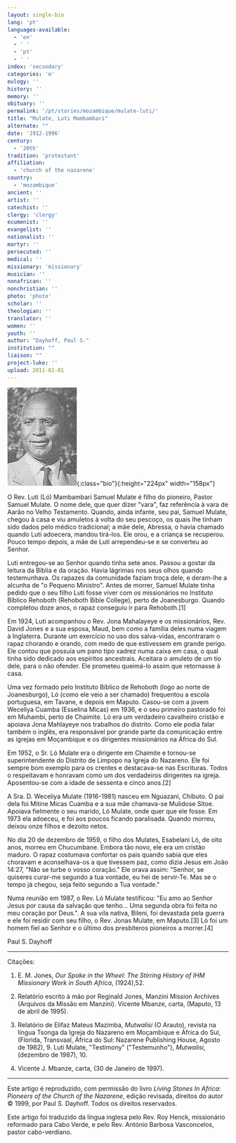 ```yaml
---
layout: single-bio
lang: 'pt'
languages-available:
  - 'en'
  - ' '
  - 'pt'
  - ' '
index: 'secondary'
categories: 'm'
eulogy: ''
history: ''
memory: ''
obituary: ''
permalink: '/pt/stories/mozambique/mulate-luti/'
title: "Mulate, Luti Mambambari"
alternate: ""
date: '1912-1996'
century:
  - '20th'
tradition: 'protestant'
affiliation:
  - 'church of the nazarene'
country:
  - 'mozambique'
ancient: ''
artist: ''
catechist: ''
clergy: 'clergy'
ecumenist: ''
evangelist: ''
nationalist: ''
martyr: ''
persecuted: ''
medical: ''
missionary: 'missionary'
musician: ''
nonafrican: ''
nonchristian: ''
photo: 'photo'
scholar: ''
theologian: ''
translator: ''
women: ''
youth: ''
author: "Dayhoff, Paul S."
institution: ""
liaison: ""
project-luke: ''
upload: 2011-01-01
---
```


![Luti Mulate](/images/bio-pics/mozambique/mulate-luti/mulate-luti.jpg){:class="bio"}{:height="224px" width="158px"}

O Rev. Luti (Ló) Mambambari Samuel Mulate é filho do pioneiro, Pastor Samuel Mulate. O nome dele, que quer dizer "vara", faz referência à vara de Aarão no Velho Testamento. Quando, ainda infante, seu pai, Samuel Mulate, chegou à casa e viu amuletos à volta do seu pescoço, os quais lhe tinham sido dados pelo médico tradicional; a mãe dele, Abressa, o havia chamado quando Luti adoecera, mandou tirá-los. Ele orou, e a criança se recuperou. Pouco tempo depois, a mãe de Luti arrependeu-se e se converteu ao Senhor.

Luti entregou-se ao Senhor quando tinha sete anos. Passou a gostar da leitura da Bíblia e da oração. Havia lágrimas nos seus olhos quando testemunhava. Os rapazes da comunidade faziam troça dele, e deram-lhe a alcunha de "o Pequeno Ministro". Antes de morrer, Samuel Mulate tinha pedido que o seu filho Luti fosse viver com os missionários no Instituto Bíblico Rehoboth (Rehoboth Bible College), perto de Joanesburgo. Quando completou doze anos, o rapaz conseguiu ir para Rehoboth.[1]

Em 1924, Luti acompanhou o Rev. Jona Mahalayeye e os missionários, Rev. David Jones e a sua esposa, Maud, bem como a família deles numa viagem à Inglaterra. Durante um exercício no uso dos salva-vidas, encontraram o rapaz chorando e orando, com medo de que estivessem em grande perigo. Ele contou que possuía um pano tipo xadrez numa caixa em casa, o qual tinha sido dedicado aos espíritos ancestrais. Aceitara o amuleto de um tio dele, para o não ofender. Ele prometeu queimá-lo assim que retornasse à casa.

Uma vez formado pelo Instituto Bíblico de Rehoboth (logo ao norte de Joanesburgo), Ló (como ele veio a ser chamado) frequentou a escola portuguesa, em Tavane, e depois em Maputo. Casou-se com a jovem Weceliya Cuamba (Esselina Micas) em 1936, e o seu primeiro pastorado foi em Muhambi, perto de Chaimite. Ló era um verdadeiro cavalheiro cristão e apoiava Jona Mahlayeye nos trabalhos do distrito. Como ele podia falar também o inglês, era responsável por grande parte da comunicação entre as igrejas em Moçambique e os dirigentes missionários na África do Sul.

Em 1952, o Sr. Ló Mulate era o dirigente em Chaimite e tornou-se superintendente do Distrito de Limpopo na Igreja do Nazareno. Ele foi sempre bom exemplo para os crentes e destacava-se nas Escrituras. Todos o respeitavam e honravam como um dos verdadeiros dirigentes na igreja. Aposentou-se com a idade de sessenta e cinco anos.[2]

A Sra. D. Weceliya Mulate (1916-1981) nasceu em Nguazani, Chibuto. O pai dela foi Mitine Micas Cuamba e a sua mãe chamava-se Mulidose Sitoe. Apoiava fielmente o seu marido, Ló Mulate, onde quer que ele fosse. Em 1973 ela adoeceu, e foi aos poucos ficando paralisada. Quando morreu, deixou onze filhos e dezoito netos.

No dia 20 de dezembro de 1959, o filho dos Mulates, Esabelani Ló, de oito anos, morreu em Chucumbane. Embora tão novo, ele era um cristão maduro. O rapaz costumava confortar os pais quando sabia que eles choravam e aconselhava-os a que tivessem paz, como dizia Jesus em João 14:27, "Não se turbe o vosso coração." Ele orava assim: "Senhor, se quiseres curar-me segundo a tua vontade, eu hei de servir-Te. Mas se o tempo já chegou, seja feito segundo a Tua vontade."

Numa reunião em 1987, o Rev. Ló Mulate testificou: "Eu amo ao Senhor Jesus por causa da salvação que tenho... Uma segunda obra foi feita no meu coração por Deus.". A sua vila nativa, Bileni, foi devastada pela guerra e ele foi residir com seu filho, o Rev. Jonas Mulate, em Maputo.[3] Ló foi um homem fiel ao Senhor e o último dos presbíteros pioneiros a morrer.[4]

Paul S. Dayhoff

---

Citações:

1. E. M. Jones, *Our Spoke in the Wheel: The Stirring History of IHM Missionary Work in South Africa*, (1924),52.

2. Relatório escrito à mão por Reginald Jones, Manzini Mission Archives (Arquivos da Missão em Manzini). Vicente Mbanze, carta, (Maputo, 13 de abril de 1995).

3. Relatório de Elifaz Mateus Mazimba, *Mutwalisi* (O Arauto), revista na língua Tsonga da Igreja do Nazareno em Moçambique e África do Sul, (Florida, Transvaal, África do Sul: Nazarene Publishing House, Agosto de 1982), 9. Luti Mulate, "Testimony" ("Testemunho"), *Mutwalisi*, (dezembro de 1987), 10.

4. Vicente J. Mbanze, carta, (30 de Janeiro de 1997).

---

Este artigo é reproduzido, com permissão do livro *Living Stones In Africa: Pioneers of the Church of the Nazarene*, edição revisada, direitos do autor © 1999, por Paul S. Dayhoff.  Todos os direitos reservados.

Este artigo foi traduzido da língua inglesa pelo Rev. Roy Henck, missionário reformado para Cabo Verde, e pelo Rev. António Barbosa Vasconcelos, pastor cabo-verdiano.
